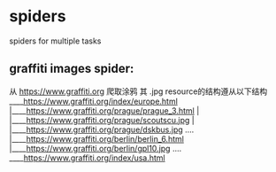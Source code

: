 # spiders
spiders for multiple tasks

## graffiti images spider:

从 https://www.graffiti.org 爬取涂鸦
其 .jpg resource的结构遵从以下结构
____https://www.graffiti.org/index/europe.html
    |____https://www.graffiti.org/prague/prague_3.html
    |    |____https://www.graffiti.org/prague/scoutscu.jpg
    |    |____https://www.graffiti.org/prague/dskbus.jpg
    ....
    |____https://www.graffiti.org/berlin/berlin_6.html
         |____https://www.graffiti.org/berlin/gpl10.jpg
....
____https://www.graffiti.org/index/usa.html

